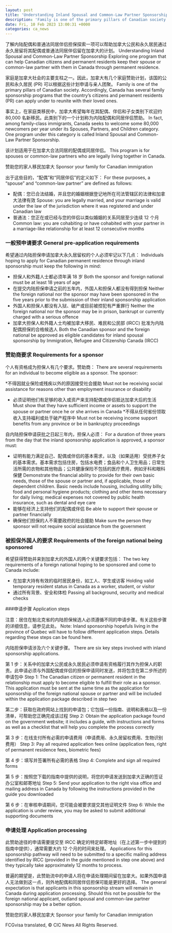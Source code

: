 ```yaml
---
layout: post
title: 'Understanding Inland Spousal and Common-Law Partner Sponsorship'
description: 'Family is one of the primary pillars of Canadian society. Accordingly, Canada has several family sponsorship programs that the country’s citizens and permanent residents (PR) can apply under to reunite with their loved ones. In fact, among family-class immigrants, Canada seeks to welcome some 80,000 newcomers per year under its Spouses, Partners, and Children category. […]'
date: Fri, 10 Feb 2023 13:00:31 +0000
categories: ca_news
---
```


了解内陆配偶和普通法同居伴侣担保探索一项可以帮助加拿大公民和永久居民通过永久居留将其配偶或普通法同居伴侣留在加拿大的计划。	Understanding Inland Spousal and Common-Law Partner Sponsorship Exploring one program that can help Canadian citizens and permanent residents keep their spouse or common-law partner with them in Canada through permanent residence.
	
家庭是加拿大社会的主要支柱之一。因此，加拿大有几个家庭赞助计划，该国的公民和永久居民 (PR) 可以根据这些计划申请与亲人团聚。	Family is one of the primary pillars of Canadian society. Accordingly, Canada has several family sponsorship programs that the country’s citizens and permanent residents (PR) can apply under to reunite with their loved ones.
	
事实上，在家庭类移民中，加拿大希望每年在其配偶、伴侣和子女类别下欢迎约 80,000 名新移民。此类别下的一个计划称为内陆配偶和同居伴侣赞助。	In fact, among family-class immigrants, Canada seeks to welcome some 80,000 newcomers per year under its Spouses, Partners, and Children category. One program under this category is called Inland Spousal and Common-Law Partner Sponsorship.
	
该计划适用于在加拿大合法同居的配偶或同居伴侣。	This program is for spouses or common-law partners who are legally living together in Canada.
	
赞助您的家人移民加拿大	Sponsor your family for Canadian immigration
	
出于这些目的，“配偶”和“同居伴侣”的定义如下：	For these purposes, a “spouse” and “common-law partner” are defined as follows:
	
* 配偶：您已合法结婚，并且您的婚姻根据登记地所在司法管辖区的法律和加拿大法律有效	  Spouse: you are legally married, and your marriage is valid under the law of the jurisdiction where it was registered and under Canadian law
* 普通法：您正在或已经与您的伴侣以类似婚姻的关系同居至少连续 12 个月	  Common law: you are cohabiting or have cohabited with your partner in a marriage-like relationship for at least 12 consecutive months
	
### 一般预申请要求	General pre-application requirements
	
希望通过内陆担保申请加拿大永久居留权的个人必须牢记以下几点：	Individuals hoping to apply for Canadian permanent residence through inland sponsorship must keep the following in mind:
	
* 担保人和外籍人士都必须年满 18 岁	  Both the sponsor and foreign national must be at least 18 years of age
* 在提交内陆担保申请之前的五年内，外国人和担保人都没有得到担保	  Neither the foreign national nor the sponsor may have been sponsored in the five years prior to the submission of their inland sponsorship application
* 外国人和担保人都没有入狱、破产或目前被控犯有严重罪行	  Neither the foreign national nor the sponsor may be in prison, bankrupt or currently charged with a serious offence
* 加拿大担保人和外籍人士均被加拿大移民、难民和公民部 (IRCC) 批准为内陆配偶担保的合格候选人	  Both the Canadian sponsor and the foreign national be approved as eligible candidates for inland spousal sponsorship by Immigration, Refugee and Citizenship Canada (IRCC)
	
### 赞助商要求	Requirements for a sponsor
	
个人有资格成为担保人有几个要求。赞助商：	There are several requirements for an individual to become eligible as a sponsor. The sponsor:
	
*不得因就业保险或残疾以外的原因接受社会援助	  Must not be receiving social assistance for reasons other than employment insurance or disability
* 必须证明他们有足够的收入或资产来支持配偶或伴侣抵达加拿大后的生活	  Must show that they have sufficient income or assets to support the spouse or partner once he or she arrives in Canada
*不得从任何省份领取收入支持福利或处于破产程序中	  Must not be receiving income support benefits from any province or be in bankruptcy proceedings
	
自内陆担保申请获批之日起三年内，担保人必须：	For a duration of three years from the day that the inland sponsorship application is approved, a sponsor must:
	
* 证明有能力满足自己、配偶或伴侣的基本需求，以及（如果适用）受抚养子女的基本需求。基本需求包括住房，包括水电费；食品和个人卫生用品；日常生活所需的衣物和其他物品；公共健康保险不包括的医疗费用，例如牙科和眼科保健	  Demonstrate the financial ability to provide for their own basic needs, those of the spouse or partner and, if applicable, those of dependent children. Basic needs include housing, including utility bills; food and personal hygiene products; clothing and other items necessary for daily living; medical expenses not covered by public health insurance, such as dental and eye care
* 能够在经济上支持他们的配偶或伴侣	  Be able to support their spouse or partner financially
* 确保他们担保的人不需要政府的社会援助	  Make sure the person they sponsor will not require social assistance from the government
	
### 被担保外国人的要求	Requirements of the foreign national being sponsored
	
希望获得赞助并来到加拿大的外国人的两个关键要求包括：	The two key requirements of a foreign national hoping to be sponsored and come to Canada include:
	
* 在加拿大持有有效的临时居民身份，如工人、学生或访客	  Holding valid temporary resident status in Canada as a worker, student, or visitor
* 通过所有背景、安全和体检	  Passing all background, security and medical checks
	
###申请步骤	Application steps
	
注意：居住在魁北克省的内陆担保候选人必须遵循不同的申请步骤。有关这些步骤的详细信息，请参见此处。	Note: Inland sponsorship hopefuls living in the province of Quebec will have to follow different application steps. Details regarding these steps can be found here.
	
内陆担保申请涉及六个关键步骤。	There are six key steps involved with inland sponsorship applications.
	
第 1 步：关系中的加拿大公民或永久居民必须申请有资格履行其作为担保人的职责。此申请必须与外国配偶或伴侣的担保申请同时发送，并将包含在第二步所述的申请包中	Step 1: The Canadian citizen or permanent resident in the relationship must apply to become eligible to fulfill their role as a sponsor. This application must be sent at the same time as the application for sponsorship of the foreign national spouse or partner and will be included within the application package described in step two
	
第二步：获取在政府网站上找到的申请包；它包括一份指南、说明和表格以及一份清单，可帮助您正确完成该过程	Step 2: Obtain the application package found on the government website; it includes a guide, with instructions and forms as well as a checklist that will help you complete the process correctly
	
第 3 步：在线支付所有必需的申请费用（申请费用、永久居留权费用、生物识别费用）	Step 3: Pay all required application fees online (application fees, right of permanent residence fees, biometric fees)
	
第 4 步：填写并签署所有必需的表格	Step 4: Complete and sign all required forms
	
第 5 步：按照您下载的指南中提供的说明，将您的申请发送到加拿大正确的签证办公室和邮寄地址	Step 5: Send your application to the right visa office and mailing address in Canada by following the instructions provided in the guide you downloaded
	
第 6 步：在审核申请期间，您可能会被要求提交其他证明文件	Step 6: While the application is under review, you may be asked to submit additional supporting documents
	
### 申请处理	Application processing
	
此赞助途径的申请需要提交至 IRCC 确定的特定邮寄地址（在上述第一步中提到的指南中提供），通常需要大约 12 个月的时间来处理。	Applications for this sponsorship pathway will need to be submitted to a specific mailing address identified by IRCC (provided in the guide mentioned in step one above) and they typically take approximately 12 months to process.
	
普遍的期望是，此赞助流中的申请人将在申请处理期间留在加拿大。如果外国申请人无法做到这一点，则外地配偶和同居伴侣担保可能是更好的选择。	The general expectation is that applicants in this sponsorship stream will remain in Canada during application processing. Should this not be possible for the foreign national applicant, outland spousal and common-law partner sponsorship may be a better option.
	
赞助您的家人移民加拿大	Sponsor your family for Canadian immigration
	
FCGvisa translated, © CIC News All Rights Reserved.
